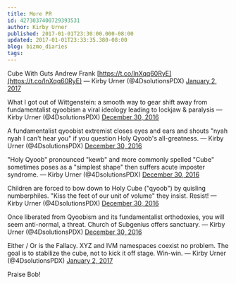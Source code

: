 ```yaml
---
title: More PЯ
id: 4273037400729393531
author: Kirby Urner
published: 2017-01-01T23:30:00.000-08:00
updated: 2017-01-01T23:33:35.380-08:00
blog: bizmo_diaries
tags: 
---
```


Cube With Guts
Andrew Frank
[https://t.co/InXqq60RyE](https://t.co/InXqq60RyE)
— Kirby Urner (@4DsolutionsPDX) [January 2, 2017](https://twitter.com/4DsolutionsPDX/status/815724553162764288)

What I got out of Wittgenstein: a smooth way to gear shift away from fundamentalist qyoobism a viral ideology leading to lockjaw & paralysis
— Kirby Urner (@4DsolutionsPDX) [December 30, 2016](https://twitter.com/4DsolutionsPDX/status/814640865532518400)

A fundamentalist qyoobist extremist closes eyes and ears and shouts "nyah nyah I can't hear you" if you question Holy Qyoob's all-greatness.
— Kirby Urner (@4DsolutionsPDX) [December 30, 2016](https://twitter.com/4DsolutionsPDX/status/814641297981992960)

"Holy Qyoob" pronounced "kewb" and more commonly spelled "Cube" sometimes poses as a "simplest shape" then suffers acute imposter syndrome.
— Kirby Urner (@4DsolutionsPDX) [December 30, 2016](https://twitter.com/4DsolutionsPDX/status/814641838334193664)

Children are forced to bow down to Holy Cube ("qyoob") by quisling numberphiles. "Kiss the feet of our unit of volume" they insist. Resist!
— Kirby Urner (@4DsolutionsPDX) [December 30, 2016](https://twitter.com/4DsolutionsPDX/status/814642578427559936)

Once liberated from Qyoobism and its fundamentalist orthodoxies, you will seem anti-normal, a threat. Church of Subgenius offers sanctuary.
— Kirby Urner (@4DsolutionsPDX) [December 30, 2016](https://twitter.com/4DsolutionsPDX/status/814643156197089280)

Either / Or is the Fallacy. XYZ and IVM namespaces coexist no problem. The goal is to stabilize the cube, not to kick it off stage. Win-win.
— Kirby Urner (@4DsolutionsPDX) [January 2, 2017](https://twitter.com/4DsolutionsPDX/status/815822919007772673)

Praise Bob!